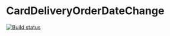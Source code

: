 # CardDeliveryOrderDateChange
[![Build status](https://ci.appveyor.com/api/projects/status/vlol1fm7espc5d6n/branch/master?svg=true)](https://ci.appveyor.com/project/ycdjsjmaxr/carddeliveryorderdatechange/branch/master)
